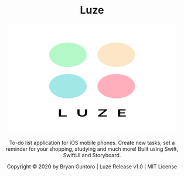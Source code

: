 <h1 align="center"> <strong> Luze  </strong> </h1>


<p align="center">
  <img width="460" height="300" src="https://github.com/bryangtro/luze-app/blob/main/luze-app/app-logo.png">


<p align="center"> To-do list application for iOS mobile phones. Create new tasks, set a reminder for your shopping, studying and much more! Built using Swift, SwiftUI and Storyboard.</p>



<p align="center"> Copyright © 2020 by Bryan Guntoro | Luze Release v1.0 | MIT License </p>


